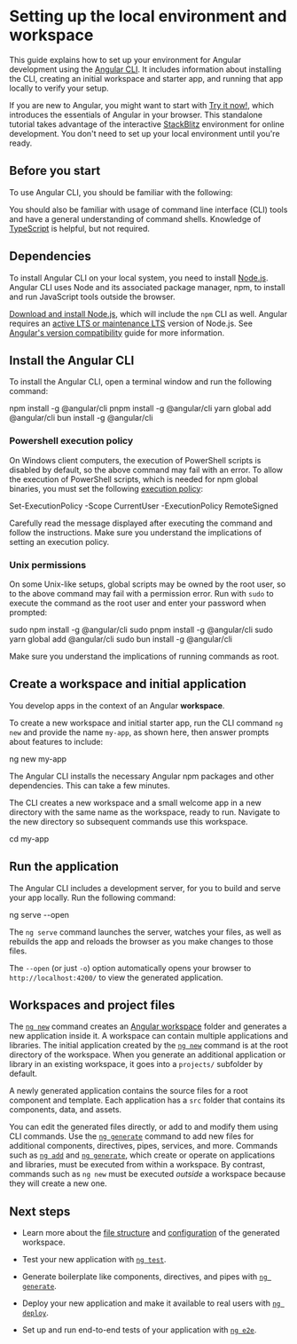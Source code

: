 # Setting up the local environment and workspace

This guide explains how to set up your environment for Angular development using the [Angular CLI](cli "CLI command reference").
It includes information about installing the CLI, creating an initial workspace and starter app, and running that app locally to verify your setup.

<docs-callout title="Try Angular without local setup">

If you are new to Angular, you might want to start with [Try it now!](tutorials/learn-angular), which introduces the essentials of Angular in your browser.
This standalone tutorial takes advantage of the interactive [StackBlitz](https://stackblitz.com) environment for online development.
You don't need to set up your local environment until you're ready.

</docs-callout>

## Before you start

To use Angular CLI, you should be familiar with the following:

<docs-pill-row>
  <docs-pill href="https://developer.mozilla.org/en-US/docs/Web/JavaScript" title="JavaScript"/>
  <docs-pill href="https://developer.mozilla.org/en-US/docs/Web/HTML" title="HTML"/>
  <docs-pill href="https://developer.mozilla.org/en-US/docs/Web/CSS" title="CSS"/>
</docs-pill-row>

You should also be familiar with usage of command line interface (CLI) tools and have a general understanding of command shells.
Knowledge of [TypeScript](https://www.typescriptlang.org) is helpful, but not required.

## Dependencies

To install Angular CLI on your local system, you need to install [Node.js](https://nodejs.org/).
Angular CLI uses Node and its associated package manager, npm, to install and run JavaScript tools outside the browser.

[Download and install Node.js](https://nodejs.org/en/download), which will include the `npm` CLI as well.
Angular requires an [active LTS or maintenance LTS](https://nodejs.org/en/about/previous-releases) version of Node.js.
See [Angular's version compatibility](reference/versions) guide for more information.

## Install the Angular CLI

To install the Angular CLI, open a terminal window and run the following command:

<docs-code-multifile>
   <docs-code
     header="npm"
     >
     npm install -g @angular/cli
     </docs-code>
   <docs-code
     header="pnpm"
     >
     pnpm install -g @angular/cli
     </docs-code>
   <docs-code
     header="yarn"
     >
     yarn global add @angular/cli
     </docs-code>
   <docs-code
     header="bun"
     >
     bun install -g @angular/cli
     </docs-code>

 </docs-code-multifile>

### Powershell execution policy

On Windows client computers, the execution of PowerShell scripts is disabled by default, so the above command may fail with an error.
To allow the execution of PowerShell scripts, which is needed for npm global binaries, you must set the following <a href="https://docs.microsoft.com/powershell/module/microsoft.powershell.core/about/about_execution_policies">execution policy</a>:

<docs-code language="sh">

Set-ExecutionPolicy -Scope CurrentUser -ExecutionPolicy RemoteSigned

</docs-code>

Carefully read the message displayed after executing the command and follow the instructions. Make sure you understand the implications of setting an execution policy.

### Unix permissions

On some Unix-like setups, global  scripts may be owned by the root user, so to the above command may fail with a permission error.
Run with `sudo` to execute the command as the root user and enter your password when prompted:

<docs-code-multifile>
   <docs-code
     header="npm"
     >
     sudo npm install -g @angular/cli
     </docs-code>
   <docs-code
     header="pnpm"
     >
     sudo pnpm install -g @angular/cli
     </docs-code>
   <docs-code
     header="yarn"
     >
     sudo yarn global add @angular/cli
     </docs-code>
   <docs-code
     header="bun"
     >
     sudo bun install -g @angular/cli
     </docs-code>

 </docs-code-multifile>

Make sure you understand the implications of running commands as root.

## Create a workspace and initial application

You develop apps in the context of an Angular **workspace**.

To create a new workspace and initial starter app, run the CLI command `ng new` and provide the name `my-app`, as shown here, then answer prompts about features to include:

<docs-code language="shell">

ng new my-app

</docs-code>

The Angular CLI installs the necessary Angular npm packages and other dependencies.
This can take a few minutes.

The CLI creates a new workspace and a small welcome app in a new directory with the same name as the workspace, ready to run.
Navigate to the new directory so subsequent commands use this workspace.

<docs-code language="shell">

cd my-app

</docs-code>

## Run the application

The Angular CLI includes a development server, for you to build and serve your app locally. Run the following command:

<docs-code language="shell">

ng serve --open

</docs-code>

The `ng serve` command launches the server, watches your files, as well as rebuilds the app and reloads the browser as you make changes to those files.

The `--open` (or just `-o`) option automatically opens your browser to `http://localhost:4200/` to view the generated application.

## Workspaces and project files

The [`ng new`](cli/new) command creates an [Angular workspace](reference/configs/workspace-config) folder and generates a new application inside it.
A workspace can contain multiple applications and libraries.
The initial application created by the [`ng new`](cli/new) command is at the root directory of the workspace.
When you generate an additional application or library in an existing workspace, it goes into a `projects/` subfolder by default.

A newly generated application contains the source files for a root component and template.
Each application has a `src` folder that contains its components, data, and assets.

You can edit the generated files directly, or add to and modify them using CLI commands.
Use the [`ng generate`](cli/generate) command to add new files for additional components, directives, pipes, services, and more.
Commands such as [`ng add`](cli/add) and [`ng generate`](cli/generate), which create or operate on applications and libraries, must be executed
from within a workspace. By contrast, commands such as `ng new` must be executed *outside* a workspace because they will create a new one.

## Next steps

* Learn more about the [file structure](reference/configs/file-structure) and [configuration](reference/configs/workspace-config) of the generated workspace.

* Test your new application with [`ng test`](cli/test).

* Generate boilerplate like components, directives, and pipes with [`ng generate`](cli/generate).

* Deploy your new application and make it available to real users with [`ng deploy`](cli/deploy).

* Set up and run end-to-end tests of your application with [`ng e2e`](cli/e2e).
